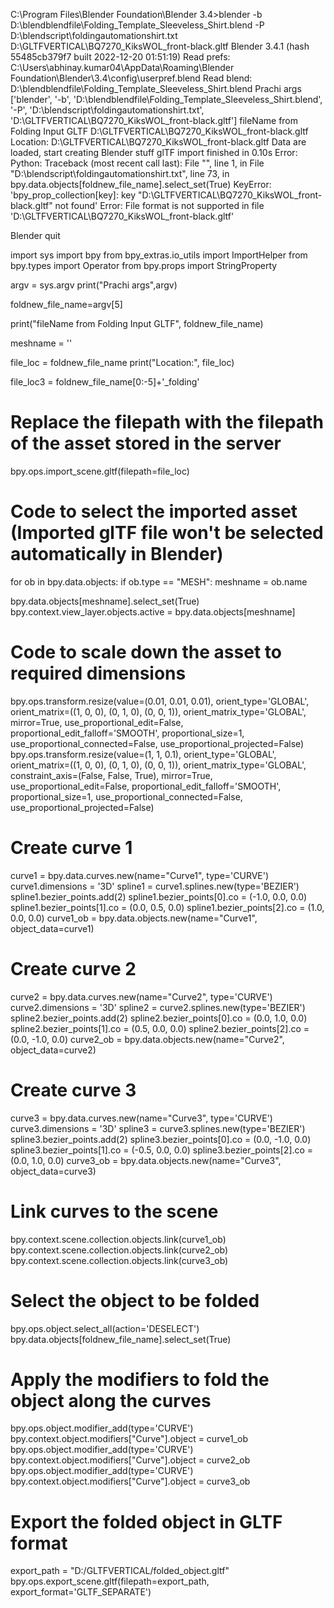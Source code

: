 C:\Program Files\Blender Foundation\Blender 3.4>blender -b D:\blendblendfile\Folding_Template_Sleeveless_Shirt.blend -P D:\blendscript\foldingautomationshirt.txt D:\GLTFVERTICAL\BQ7270_KiksWOL_front-black.gltf
Blender 3.4.1 (hash 55485cb379f7 built 2022-12-20 01:51:19)
Read prefs: C:\Users\abhinay.kumar04\AppData\Roaming\Blender Foundation\Blender\3.4\config\userpref.blend
Read blend: D:\blendblendfile\Folding_Template_Sleeveless_Shirt.blend
Prachi args ['blender', '-b', 'D:\\blendblendfile\\Folding_Template_Sleeveless_Shirt.blend', '-P', 'D:\\blendscript\\foldingautomationshirt.txt', 'D:\\GLTFVERTICAL\\BQ7270_KiksWOL_front-black.gltf']
fileName from Folding Input GLTF D:\GLTFVERTICAL\BQ7270_KiksWOL_front-black.gltf
Location: D:\GLTFVERTICAL\BQ7270_KiksWOL_front-black.gltf
Data are loaded, start creating Blender stuff
glTF import finished in 0.10s
Error: Python: Traceback (most recent call last):
  File "<string>", line 1, in <module>
  File "D:\blendscript\foldingautomationshirt.txt", line 73, in <module>
    bpy.data.objects[foldnew_file_name].select_set(True)
KeyError: 'bpy_prop_collection[key]: key "D:\\GLTFVERTICAL\\BQ7270_KiksWOL_front-black.gltf" not found'
Error: File format is not supported in file 'D:\GLTFVERTICAL\BQ7270_KiksWOL_front-black.gltf'

Blender quit




import sys
import bpy
from bpy_extras.io_utils import ImportHelper
from bpy.types import Operator
from bpy.props import StringProperty

argv = sys.argv
print("Prachi args",argv)

foldnew_file_name=argv[5]

print("fileName from Folding Input GLTF", foldnew_file_name)

meshname = ''

file_loc = foldnew_file_name
print("Location:", file_loc)

file_loc3 = foldnew_file_name[0:-5]+'_folding'

# Replace the filepath with the filepath of the asset stored in the server
bpy.ops.import_scene.gltf(filepath=file_loc)

# Code to select the imported asset (Imported glTF file won't be selected automatically in Blender)
for ob in bpy.data.objects:
    if ob.type == "MESH":
        meshname = ob.name

bpy.data.objects[meshname].select_set(True)
bpy.context.view_layer.objects.active = bpy.data.objects[meshname]

# Code to scale down the asset to required dimensions
bpy.ops.transform.resize(value=(0.01, 0.01, 0.01), orient_type='GLOBAL', orient_matrix=((1, 0, 0), (0, 1, 0), (0, 0, 1)), orient_matrix_type='GLOBAL', mirror=True, use_proportional_edit=False, proportional_edit_falloff='SMOOTH', proportional_size=1, use_proportional_connected=False, use_proportional_projected=False)
bpy.ops.transform.resize(value=(1, 1, 0.1), orient_type='GLOBAL', orient_matrix=((1, 0, 0), (0, 1, 0), (0, 0, 1)), orient_matrix_type='GLOBAL', constraint_axis=(False, False, True), mirror=True, use_proportional_edit=False, proportional_edit_falloff='SMOOTH', proportional_size=1, use_proportional_connected=False, use_proportional_projected=False)

# Create curve 1
curve1 = bpy.data.curves.new(name="Curve1", type='CURVE')
curve1.dimensions = '3D'
spline1 = curve1.splines.new(type='BEZIER')
spline1.bezier_points.add(2)
spline1.bezier_points[0].co = (-1.0, 0.0, 0.0)
spline1.bezier_points[1].co = (0.0, 0.5, 0.0)
spline1.bezier_points[2].co = (1.0, 0.0, 0.0)
curve1_ob = bpy.data.objects.new(name="Curve1", object_data=curve1)

# Create curve 2
curve2 = bpy.data.curves.new(name="Curve2", type='CURVE')
curve2.dimensions = '3D'
spline2 = curve2.splines.new(type='BEZIER')
spline2.bezier_points.add(2)
spline2.bezier_points[0].co = (0.0, 1.0, 0.0)
spline2.bezier_points[1].co = (0.5, 0.0, 0.0)
spline2.bezier_points[2].co = (0.0, -1.0, 0.0)
curve2_ob = bpy.data.objects.new(name="Curve2", object_data=curve2)

# Create curve 3
curve3 = bpy.data.curves.new(name="Curve3", type='CURVE')
curve3.dimensions = '3D'
spline3 = curve3.splines.new(type='BEZIER')
spline3.bezier_points.add(2)
spline3.bezier_points[0].co = (0.0, -1.0, 0.0)
spline3.bezier_points[1].co = (-0.5, 0.0, 0.0)
spline3.bezier_points[2].co = (0.0, 1.0, 0.0)
curve3_ob = bpy.data.objects.new(name="Curve3", object_data=curve3)

# Link curves to the scene
bpy.context.scene.collection.objects.link(curve1_ob)
bpy.context.scene.collection.objects.link(curve2_ob)
bpy.context.scene.collection.objects.link(curve3_ob)

# Select the object to be folded
bpy.ops.object.select_all(action='DESELECT')
bpy.data.objects[foldnew_file_name].select_set(True)

# Apply the modifiers to fold the object along the curves
bpy.ops.object.modifier_add(type='CURVE')
bpy.context.object.modifiers["Curve"].object = curve1_ob
bpy.ops.object.modifier_add(type='CURVE')
bpy.context.object.modifiers["Curve"].object = curve2_ob
bpy.ops.object.modifier_add(type='CURVE')
bpy.context.object.modifiers["Curve"].object = curve3_ob

# Export the folded object in GLTF format
export_path = "D:/GLTFVERTICAL/folded_object.gltf"
bpy.ops.export_scene.gltf(filepath=export_path, export_format='GLTF_SEPARATE')
